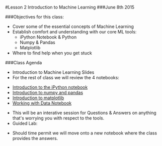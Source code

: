 #Lesson 2 Introduction to Machine Learning
###June 8th 2015

###Objectives for this class:

- Cover some of the essential concepts of Machine Learning
- Establish comfort and understanding with our core ML tools:
  - iPython Notebook & Python
  - Numpy & Pandas
  - Matplotlib
- Where to find help when you get stuck

###Class Agenda
- Introduction to Machine Learning Slides
- For the rest of class we will review the 4 notebooks:
 * [Introduction to the iPython notebook](https://github.com/ga-students/GADS-22-NYC/blob/master/01_Intro_to_Data_Science/notebooks/ipython_notebook_intro.ipynb)
 * [Introduction to numpy and pandas](https://github.com/ga-students/GADS-22-NYC/blob/master/01_Intro_to_Data_Science/notebooks/numpy_and_pandas_R.ipynb)
 * [Introduction to matplotlib](https://github.com/ga-students/GADS-22-NYC/blob/master/01_Intro_to_Data_Science/notebooks/matplotlib_R.ipynb)
 * [Working with Data Notebook](https://github.com/ga-students/GADS-22-NYC/blob/master/01_Intro_to_Data_Science/notebooks/working_with_data_annotated_R.ipynb)
 - This will be an interative session for Questions & Answers on anything that's worrying you with respect to the tools.
 - Guided Lab:
  * Should time permit we will move onto a new notebook where the class provides the answers.
